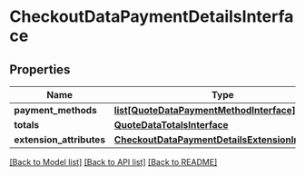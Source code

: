 # CheckoutDataPaymentDetailsInterface

## Properties
Name | Type | Description | Notes
------------ | ------------- | ------------- | -------------
**payment_methods** | [**list[QuoteDataPaymentMethodInterface]**](QuoteDataPaymentMethodInterface.md) |  | 
**totals** | [**QuoteDataTotalsInterface**](QuoteDataTotalsInterface.md) |  | 
**extension_attributes** | [**CheckoutDataPaymentDetailsExtensionInterface**](CheckoutDataPaymentDetailsExtensionInterface.md) |  | [optional] 

[[Back to Model list]](../README.md#documentation-for-models) [[Back to API list]](../README.md#documentation-for-api-endpoints) [[Back to README]](../README.md)


